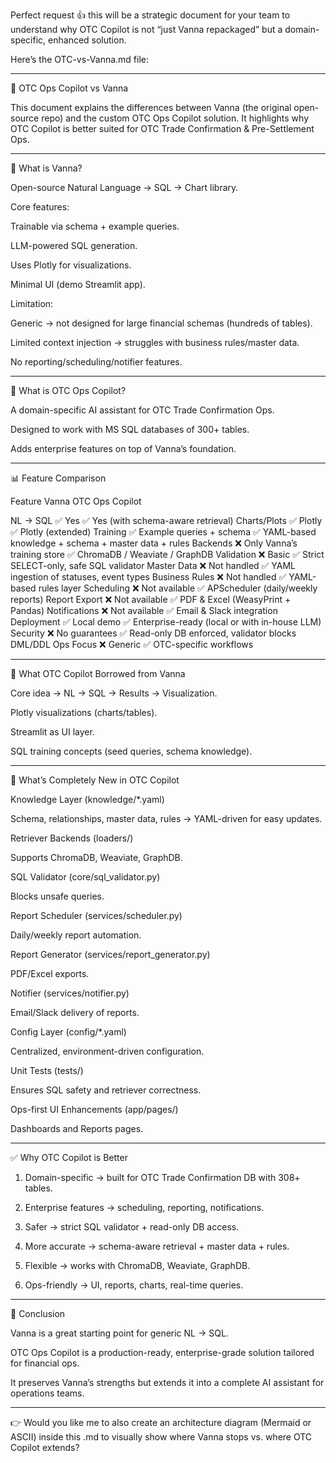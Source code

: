 Perfect request 👍 this will be a strategic document for your team to understand why OTC Copilot is not “just Vanna repackaged” but a domain-specific, enhanced solution.

Here’s the OTC-vs-Vanna.md file:


---

🔎 OTC Ops Copilot vs Vanna

This document explains the differences between Vanna (the original open-source repo) and the custom OTC Ops Copilot solution.
It highlights why OTC Copilot is better suited for OTC Trade Confirmation & Pre-Settlement Ops.


---

📌 What is Vanna?

Open-source Natural Language → SQL → Chart library.

Core features:

Trainable via schema + example queries.

LLM-powered SQL generation.

Uses Plotly for visualizations.

Minimal UI (demo Streamlit app).



Limitation:

Generic → not designed for large financial schemas (hundreds of tables).

Limited context injection → struggles with business rules/master data.

No reporting/scheduling/notifier features.



---

📌 What is OTC Ops Copilot?

A domain-specific AI assistant for OTC Trade Confirmation Ops.

Designed to work with MS SQL databases of 300+ tables.

Adds enterprise features on top of Vanna’s foundation.



---

📊 Feature Comparison

Feature	Vanna	OTC Ops Copilot

NL → SQL	✅ Yes	✅ Yes (with schema-aware retrieval)
Charts/Plots	✅ Plotly	✅ Plotly (extended)
Training	✅ Example queries + schema	✅ YAML-based knowledge + schema + master data + rules
Backends	❌ Only Vanna’s training store	✅ ChromaDB / Weaviate / GraphDB
Validation	❌ Basic	✅ Strict SELECT-only, safe SQL validator
Master Data	❌ Not handled	✅ YAML ingestion of statuses, event types
Business Rules	❌ Not handled	✅ YAML-based rules layer
Scheduling	❌ Not available	✅ APScheduler (daily/weekly reports)
Report Export	❌ Not available	✅ PDF & Excel (WeasyPrint + Pandas)
Notifications	❌ Not available	✅ Email & Slack integration
Deployment	✅ Local demo	✅ Enterprise-ready (local or with in-house LLM)
Security	❌ No guarantees	✅ Read-only DB enforced, validator blocks DML/DDL
Ops Focus	❌ Generic	✅ OTC-specific workflows



---

📌 What OTC Copilot Borrowed from Vanna

Core idea → NL → SQL → Results → Visualization.

Plotly visualizations (charts/tables).

Streamlit as UI layer.

SQL training concepts (seed queries, schema knowledge).



---

📌 What’s Completely New in OTC Copilot

Knowledge Layer (knowledge/*.yaml)

Schema, relationships, master data, rules → YAML-driven for easy updates.


Retriever Backends (loaders/)

Supports ChromaDB, Weaviate, GraphDB.


SQL Validator (core/sql_validator.py)

Blocks unsafe queries.


Report Scheduler (services/scheduler.py)

Daily/weekly report automation.


Report Generator (services/report_generator.py)

PDF/Excel exports.


Notifier (services/notifier.py)

Email/Slack delivery of reports.


Config Layer (config/*.yaml)

Centralized, environment-driven configuration.


Unit Tests (tests/)

Ensures SQL safety and retriever correctness.


Ops-first UI Enhancements (app/pages/)

Dashboards and Reports pages.




---

✅ Why OTC Copilot is Better

1. Domain-specific → built for OTC Trade Confirmation DB with 308+ tables.


2. Enterprise features → scheduling, reporting, notifications.


3. Safer → strict SQL validator + read-only DB access.


4. More accurate → schema-aware retrieval + master data + rules.


5. Flexible → works with ChromaDB, Weaviate, GraphDB.


6. Ops-friendly → UI, reports, charts, real-time queries.




---

🚀 Conclusion

Vanna is a great starting point for generic NL → SQL.

OTC Ops Copilot is a production-ready, enterprise-grade solution tailored for financial ops.

It preserves Vanna’s strengths but extends it into a complete AI assistant for operations teams.



---

👉 Would you like me to also create an architecture diagram (Mermaid or ASCII) inside this .md to visually show where Vanna stops vs. where OTC Copilot extends?

